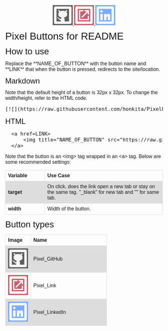 <style>
  header1 {
    margin-top: 0.5rem;
    font-family: "Calibri", sans-serif;
    font-size: 2rem;
    margin-bottom: 0.5rem;
  }

  header2 {
    margin-top: 0.5rem;
    margin-bottom: 0.5rem;
    font-family: "Calibri", sans-serif;
    font-size: 1.75rem;
  }

  header3 {
    margin-top: 0.5rem;
    margin-bottom: 0.5rem;
    font-family: "Calibri", sans-serif;
    font-size: 1.5rem;
  }

  body-text {
    font-family: "Calibri", sans-serif;
    font-size: 1rem;
    margin-bottom: 0.5rem;
  }

  table {
    font-family: "Calibri", sans-serif;
    border-collapse: collapse;
    width: 100%;
  }

  td,
  th {
    border: 1px solid #dddddd;
    text-align: left;
    padding: 8px;
  }

  td:first-child {
  font-weight: bold;
  width: 25%;
}

  tr:nth-child(even) {
    background-color: #dddddd;
  }

</style>

<div align="center">
    <a href="https://github.com/honkita">
        <img title="GitHub" src="https://raw.githubusercontent.com/honkita/MD-Links/main/Pixel_GitHub.svg">
    </a>
    <a href="https://elitelu.com">
        <img title="Link" src="https://raw.githubusercontent.com/honkita/MD-Links/main/Pixel_Link.svg">
    </a>
    <a href="https://www.linkedin.com/in/elitelu/">
        <img title="LinkedIn" src="https://raw.githubusercontent.com/honkita/MD-Links/main/Pixel_LinkedIn.svg">
    </a>
</div>

<header1> Pixel Buttons for README </header1>

<header2> How to use </header2>

<body-text>
Replace the **NAME_OF_BUTTON** with the button name and **LINK** that when the button is pressed, redirects to the site/location.
</body-text>

<header3> Markdown </header3>

<body-text>
Note that the default height of a button is 32px x 32px. To change the width/height, refer to the HTML code.
<body-text>

<pre>
[![](https://raw.githubusercontent.com/honkita/PixelButtons/main/NAME_OF_BUTTON.svg)](https://github.com/honkita)
</pre>

<header3> HTML </header3>

<pre>
  &lta href=LINK&gt
      &ltimg title="NAME_OF_BUTTON" src="https://raw.githubusercontent.com/honkita/MD-Links/main/NAME_OF_BUTTON.svg"&gt
  &lt/a&gt
</pre>

Note that the button is an \<img\> tag wrapped in an \<a\> tag. Below are some recommended settings:

<table>
  <tr>
    <th>Variable</th>
    <th>Use Case</th>
  </tr>
  <tr>
    <td>target</td>
    <td>On click, does the link open a new tab or stay on the same tag. "_blank" for new tab and "" for same tab. </td>
  </tr>
  <tr>
    <td>width</td>
    <td>Width of the button.</td>
  </tr>
</table>

<header2> Button types </header2>

<table>
  <tr>
    <th>Image</th>
    <th>Name</th>
  </tr>
  <tr>
    <td><img src = "Pixel_GitHub.svg"/></td>
    <td>Pixel_GitHub</td>
  </tr>
    <tr>
    <td><img src = "Pixel_Link.svg"/></td>
    <td>Pixel_Link</td>
  </tr>
  <tr>
    <td><img src = "Pixel_LinkedIn.svg"/></td>
    <td>Pixel_LinkedIn</td>
  </tr>
</table>
